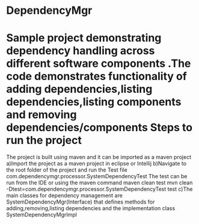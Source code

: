 # DependencyMgr
Sample project demonstrating dependency handling across different software components .The code demonstrates functionality of adding dependencies,listing dependencies,listing components and removing dependencies/components
Steps to run the project
========================
The project is built using maven and it can be imported as a maven project
a)Import the project as a maven project in eclipse or Intellij
b)Navigate to the root folder of the project and run the Test file com.dependencymgr.processor.SystemDependencyTest
  The test can be run from the IDE or using the maven command maven clean test
   mvn clean -Dtest=com.dependencymgr.processor.SystemDependencyTest test
c)The main classes for dependency management are  SystemDependencyMgr(Interface) that defines methods for adding,removing,listing dependencies
  and the implementation class SystemDependencyMgrImpl
   

